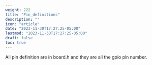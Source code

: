```yaml
---
weight: 222
title: "Pin_definitions"
description: ""
icon: "article"
date: "2023-11-30T17:27:25-05:00"
lastmod: "2023-11-30T17:27:25-05:00"
draft: false
toc: true
---
```


All pin definition are in board.h and they are all the gpio pin number.